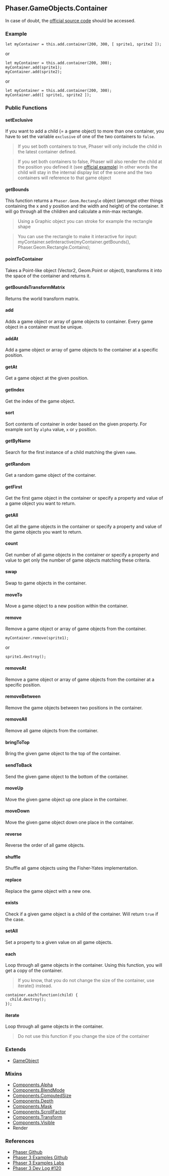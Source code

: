 ## Phaser.GameObjects.Container

In case of doubt, the [official source code](https://github.com/photonstorm/phaser) should be accessed.

### Example

```
let myContainer = this.add.container(200, 300, [ sprite1, sprite2 ]);
```

or

```
let myContainer = this.add.container(200, 300);
myContainer.add(sprite1);
myContainer.add(sprite2);
```

or

```
let myContainer = this.add.container(200, 300);
myContainer.add([ sprite1, sprite2 ]);
```

### Public Functions

#### setExclusive

If you want to add a child (= a game object) to more than one container, you
have to set the variable `exclusive` of one of the two containers to `false`.

> If you set both containers to true, Phaser will only include the child in the
> latest container defined.

> If you set both containers to false, Phaser will also render the child at the
> position you defined it (see [official example](http://labs.phaser.io/edit.html?src=src\game%20objects\container\non%20exclusive%20containers.js))
> In other words the child will stay in the internal display list of the scene
> and the two containers will reference to that game object

#### getBounds

This function returns a `Phaser.Geom.Rectangle` object (amongst other things
containing the x and y position and the width and height) of the container.
It will go through all the children and calculate a min-max rectangle.

> Using a Graphic object you can stroke for example the rectangle shape

> You can use the rectangle to make it interactive for input:
> myContainer.setInteractive(myContainer.getBounds(), Phaser.Geom.Rectangle.Contains);

#### pointToContainer

Takes a Point-like object (Vector2, Geom.Point or object), transforms it
into the space of the container and returns it.

#### getBoundsTransformMatrix

Returns the world transform matrix.

#### add

Adds a game object or array of game objects to container.
Every game object in a container must be unique.

#### addAt

Add a game object or array of game objects to the container at a
specific position.

#### getAt

Get a game object at the given position.

#### getIndex

Get the index of the game object.

#### sort

Sort contents of container in order based on the given property.
For example sort by `alpha` value, `x` or `y` position.

#### getByName

Search for the first instance of a child matching the given `name`.

#### getRandom

Get a random game object of the container.

#### getFirst

Get the first game object in the container or specify a property and value
of a game object you want to return.

#### getAll

Get all the game objects in the container or specify a property and value
of the game objects you want to return.

#### count

Get number of all game objects in the container or specify a property and value
to get only the number of game objects matching these criteria.

#### swap

Swap to game objects in the container.

#### moveTo

Move a game object to a new position within the container.

#### remove

Remove a game object or array of game objects from the container.

```
myContainer.remove(sprite1);
```

or

```
sprite1.destroy();
```

#### removeAt

Remove a game object or array of game objects from the container at a
specific position.

#### removeBetween

Remove the game objects between two positions in the container.

#### removeAll

Remove all game objects from the container.

#### bringToTop

Bring the given game object to the top of the container.

#### sendToBack

Send the given game object to the bottom of the container.

#### moveUp

Move the given game object up one place in the container.

#### moveDown

Move the given game object down one place in the container.

#### reverse

Reverse the order of all game objects.

#### shuffle

Shuffle all game objects using the Fisher-Yates implementation.

#### replace

Replace the game object with a new one.

#### exists

Check if a given game object is a child of the container.
Will return `true` if the case.

#### setAll

Set a property to a given value on all game objects.

#### each

Loop through all game objects in the container.
Using this function, you will get a copy of the container.

> If you know, that you do not change the size of the container, use iterate()
> instead.

```
container.each(function(child) {
  child.destroy();
});
```

#### iterate

Loop through all game objects in the container.

> Do not use this function if you change the size of the container

### Extends

- [GameObject](https://github.com/digitsensitive/phaser3-typescript/blob/master/slides/cheatsheets/gameobjects/gameobject.md)

### Mixins

- [Components.Alpha](https://github.com/digitsensitive/phaser3-typescript/blob/master/slides/cheatsheets/gameobjects/components/alpha.md)
- [Components.BlendMode](https://github.com/digitsensitive/phaser3-typescript/blob/master/slides/cheatsheets/gameobjects/components/blend-mode.md)
- [Components.ComputedSize](https://github.com/digitsensitive/phaser3-typescript/blob/master/slides/cheatsheets/gameobjects/components/computed-size.md)
- [Components.Depth](https://github.com/digitsensitive/phaser3-typescript/blob/master/slides/cheatsheets/gameobjects/components/depth.md)
- [Components.Mask](https://github.com/digitsensitive/phaser3-typescript/blob/master/slides/cheatsheets/gameobjects/components/mask.md)
- [Components.ScrollFactor](https://github.com/digitsensitive/phaser3-typescript/blob/master/slides/cheatsheets/gameobjects/components/scroll-factor.md)
- [Components.Transform](https://github.com/digitsensitive/phaser3-typescript/blob/master/slides/cheatsheets/gameobjects/components/transform.md)
- [Components.Visible](https://github.com/digitsensitive/phaser3-typescript/blob/master/slides/cheatsheets/gameobjects/components/visible.md)
- Render

### References

- [Phaser Github](https://github.com/photonstorm/phaser)
- [Phaser 3 Examples Github](https://github.com/photonstorm/phaser3-examples)
- [Phaser 3 Examples Labs](http://labs.phaser.io)
- [Phaser 3 Dev Log #120](https://phaser.io/phaser3/devlog/120)
